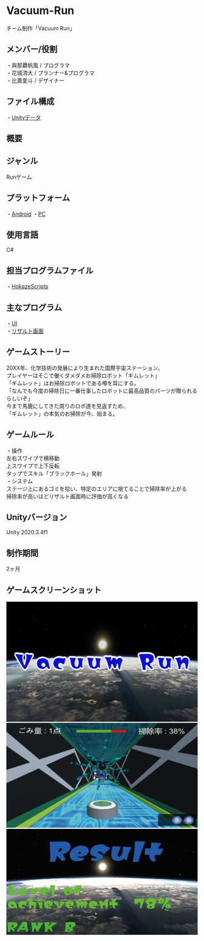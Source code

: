 # Vacuum-Run
チーム制作「Vacuum Run」

## メンバー/役割
・與那覇帆風 / プログラマ  
・花城清大 / プランナー&プログラマ  
・比嘉愛斗 / デザイナー

## ファイル構成
・[Unityデータ](VacuumRun)  

## 概要

## ジャンル
Runゲーム

## プラットフォーム
・[Android](https://github.com/itc-c21026/Vacuum-Run/blob/main/VacuumRun/VacuumRun.apk)
・[PC](https://github.com/itc-c21026/Vacuum-Run/tree/main/VacuumRun/PC_Build)

## 使用言語
C#

## 担当プログラムファイル
・[HokazeScripts](https://github.com/itc-c21026/Vacuum-Run/tree/main/VacuumRun/Assets/HokazeScripts)

## 主なプログラム  
・[UI](https://github.com/itc-c21026/Vacuum-Run/blob/main/VacuumRun/Assets/HokazeScripts/UI.cs)  
・[リザルト画面](https://github.com/itc-c21026/Vacuum-Run/blob/main/VacuumRun/Assets/HokazeScripts/Result.cs)

## ゲームストーリー
20XX年、化学技術の発展により生まれた国際宇宙ステーション。  
プレイヤーはそこで働くダメダメお掃除ロボット「ギムレット」  
「ギムレット」はお掃除ロボットである噂を耳にする。  
「なんでも今度の掃除日に一番仕事したロボットに最高品質のパーツが贈られるらしいぞ」  
今まで馬鹿にしてきた周りのロボ達を見返すため、  
「ギムレット」の本気のお掃除が今、始まる。

## ゲームルール
・操作  
左右スワイプで横移動  
上スワイプで上下反転  
タップでスキル「ブラックホール」発射  
・システム  
ステージ上にあるゴミを拾い、特定のエリアに捨てることで掃除率が上がる  
掃除率が高いほどリザルト画面時に評価が高くなる

## Unityバージョン
Unity 2020.3.4f1

## 制作期間
2ヶ月

## ゲームスクリーンショット
![CatchCopy](https://github.com/itc-c21026/Vacuum-Run/blob/main/ScreenShot/CatchCopy.png)  
![GamePlay](https://github.com/itc-c21026/Vacuum-Run/blob/main/ScreenShot/GamePlay.png)  
![Result](https://github.com/itc-c21026/Vacuum-Run/blob/main/ScreenShot/Result.png)
